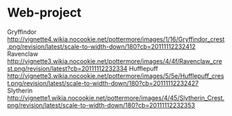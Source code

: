 # Web-project 

   <meta name="viewport" content="width=device-width, initial-scale=1, maximum-scale=1, user-scalable=no">
   <link href="css/bootstrap.min.css" rel="stylesheet" media="screen">
   <link href="https://fonts.googleapis.com/css?family=Acme" rel="stylesheet" type="text/css">
   <link rel="stylesheet" href="//maxcdn.bootstrapcdn.com/font-awesome/4.5.0/css/font-awesome.min.css"/>

Gryffindor
http://vignette4.wikia.nocookie.net/pottermore/images/1/16/Gryffindor_crest.png/revision/latest/scale-to-width-down/180?cb=20111112232412
Ravenclaw
http://vignette3.wikia.nocookie.net/pottermore/images/4/4f/Ravenclaw_crest.png/revision/latest?cb=20111112232334
Hufflepuff
http://vignette3.wikia.nocookie.net/pottermore/images/5/5e/Hufflepuff_crest.png/revision/latest/scale-to-width-down/180?cb=20111112232427
Slytherin
http://vignette1.wikia.nocookie.net/pottermore/images/4/45/Slytherin_Crest.png/revision/latest/scale-to-width-down/180?cb=20111112232353
